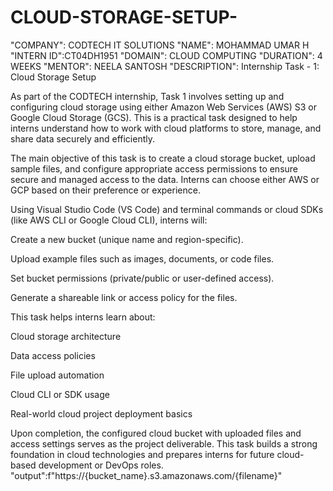 # CLOUD-STORAGE-SETUP-
"COMPANY": CODTECH IT SOLUTIONS 
"NAME": MOHAMMAD UMAR H
"INTERN ID":CT04DH1951
"DOMAIN": CLOUD COMPUTING 
"DURATION": 4 WEEKS
"MENTOR": NEELA SANTOSH
"DESCRIPTION": Internship Task - 1: Cloud Storage Setup

As part of the CODTECH internship, Task 1 involves setting up and configuring cloud storage using either Amazon Web Services (AWS) S3 or Google Cloud Storage (GCS). This is a practical task designed to help interns understand how to work with cloud platforms to store, manage, and share data securely and efficiently.

The main objective of this task is to create a cloud storage bucket, upload sample files, and configure appropriate access permissions to ensure secure and managed access to the data. Interns can choose either AWS or GCP based on their preference or experience.

Using Visual Studio Code (VS Code) and terminal commands or cloud SDKs (like AWS CLI or Google Cloud CLI), interns will:

Create a new bucket (unique name and region-specific).

Upload example files such as images, documents, or code files.

Set bucket permissions (private/public or user-defined access).

Generate a shareable link or access policy for the files.


This task helps interns learn about:

Cloud storage architecture

Data access policies

File upload automation

Cloud CLI or SDK usage

Real-world cloud project deployment basics


Upon completion, the configured cloud bucket with uploaded files and access settings serves as the project deliverable. This task builds a strong foundation in cloud technologies and prepares interns for future cloud-based development or DevOps roles.
"output":f"https://{bucket_name}.s3.amazonaws.com/{filename}"
